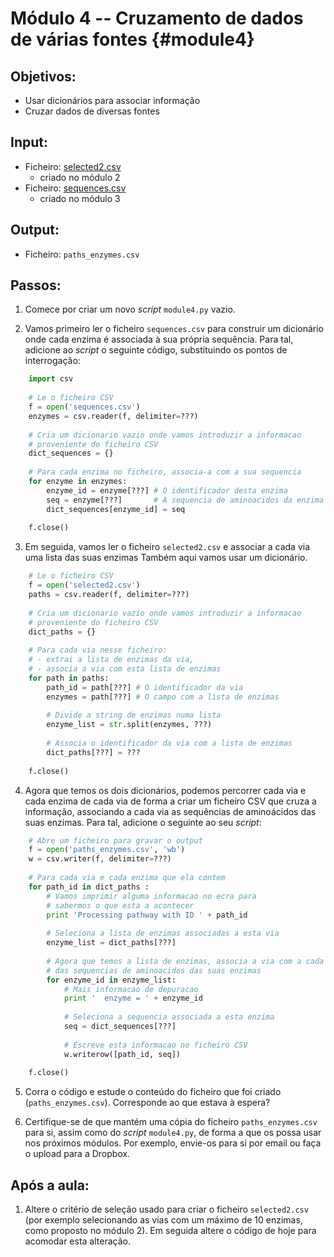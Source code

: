 # Módulo 4 -- Cruzamento de dados de várias fontes {#module4}

## Objetivos:
- Usar dicionários para associar informação
- Cruzar dados de diversas fontes

## Input:
- Ficheiro: [selected2.csv](files/selected2.csv)
    - criado no módulo 2
- Ficheiro: [sequences.csv](files/sequences.csv)
    - criado no módulo 3

## Output:
- Ficheiro: `paths_enzymes.csv`

## Passos:

1. Comece por criar um novo _script_ `module4.py` vazio.

2. Vamos primeiro ler o ficheiro `sequences.csv` para construir um dicionário onde cada enzima é associada à sua própria sequência.
Para tal, adicione ao _script_ o seguinte código, substituindo os pontos de interrogação:
```python
    import csv
    
    # Le o ficheiro CSV
    f = open('sequences.csv')
    enzymes = csv.reader(f, delimiter=???)
    
    # Cria um dicionario vazio onde vamos introduzir a informacao
    # proveniente do ficheiro CSV
    dict_sequences = {}
    
    # Para cada enzima no ficheiro, associa-a com a sua sequencia
    for enzyme in enzymes:
        enzyme_id = enzyme[???] # O identificador desta enzima
        seq = enzyme[???]       # A sequencia de aminoacidos da enzima
        dict_sequences[enzyme_id] = seq
    
    f.close()
```

3. Em seguida, vamos ler o ficheiro `selected2.csv` e associar a cada via uma lista das suas enzimas
Também aqui vamos usar um dicionário.
```python
    # Le o ficheiro CSV
    f = open('selected2.csv')
    paths = csv.reader(f, delimiter=???)
    
    # Cria um dicionario vazio onde vamos introduzir a informacao
    # proveniente do ficheiro CSV
    dict_paths = {}
    
    # Para cada via nesse ficheiro:
    # - extrai a lista de enzimas da via,
    # - associa a via com esta lista de enzimas
    for path in paths:
        path_id = path[???] # O identificador da via
        enzymes = path[???] # O campo com a lista de enzimas
        
        # Divide a string de enzimas numa lista
        enzyme_list = str.split(enzymes, ???)
        
        # Associa o identificador da via com a lista de enzimas
        dict_paths[???] = ???
    
    f.close()
```

4. Agora que temos os dois dicionários, podemos percorrer cada via e cada enzima de cada via de forma a criar um ficheiro CSV que cruza a informação, associando a cada via as sequências de aminoácidos das suas enzimas.
Para tal, adicione o seguinte ao seu _script_:
```python
    # Abre um ficheiro para gravar o output
    f = open('paths_enzymes.csv', 'wb')
    w = csv.writer(f, delimiter=???)
    
    # Para cada via e cada enzima que ela contem
    for path_id in dict_paths :
        # Vamos imprimir alguma informacao no ecra para
        # sabermos o que esta a acontecer
        print 'Processing pathway with ID ' + path_id
        
        # Seleciona a lista de enzimas associadas a esta via
        enzyme_list = dict_paths[???]
        
        # Agora que temos a lista de enzimas, associa a via com a cada uma
        # das sequencias de aminoacidos das suas enzimas
        for enzyme_id in enzyme_list:
            # Mais informacao de depuracao
            print '  enzyme = ' + enzyme_id
            
            # Seleciona a sequencia associada a esta enzima
            seq = dict_sequences[???]
            
            # Escreve esta informacao no ficheiro CSV
            w.writerow([path_id, seq])
    
    f.close()
```

5. Corra o código e estude o conteúdo do ficheiro que foi criado (`paths_enzymes.csv`).
Corresponde ao que estava à espera?

6. Certifique-se de que mantém uma cópia do ficheiro `paths_enzymes.csv` para si, assim como do _script_ `module4.py`, de forma a que os possa usar nos próximos módulos.
Por exemplo, envie-os para si por email ou faça o upload para a Dropbox.

## Após a aula:

1. Altere o critério de seleção usado para criar o ficheiro `selected2.csv` (por exemplo selecionando as vias com um máximo de 10 enzimas, como proposto no módulo 2).
Em seguida altere o código de hoje para acomodar esta alteração.

